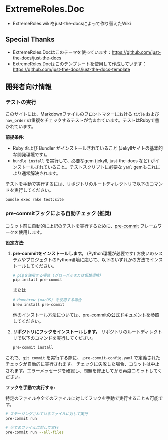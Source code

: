 # ExtremeRoles.Doc
- ExtremeRoles.wikiをjust-the-docsによって作り替えたWiki

## Special Thanks
- ExtremeRoles.Docはこのテーマを使っています：https://github.com/just-the-docs/just-the-docs
- ExtremeRoles.Docはこのテンプレートを使用して作成しています：https://github.com/just-the-docs/just-the-docs-template

## 開発者向け情報

### テストの実行

このサイトには、Markdownファイルのフロントマターにおける `title` および `nav_order` の重複をチェックするテストが含まれています。テストはRubyで書かれています。

**前提条件:**

*   Ruby および Bundler がインストールされていること (Jekyllサイトの基本的な開発環境です)。
*   `bundle install` を実行して、必要なgem (jekyll, just-the-docs など) がインストールされていること。テストスクリプトに必要な `yaml` gemもこれにより通常解決されます。

テストを手動で実行するには、リポジトリのルートディレクトリで以下のコマンドを実行してください。

```bash
bundle exec rake test:site
```

### pre-commitフックによる自動チェック (推奨)

コミット前に自動的に上記のテストを実行するために、[pre-commit](https://pre-commit.com/) フレームワークを使用します。

**設定方法:**

1.  **pre-commitをインストールします。** (Python環境が必要です)
    お使いのシステムやプロジェクトのPython環境に応じて、以下のいずれかの方法でインストールしてください。

    ```bash
    # pipを使用する場合 (グローバルまたは仮想環境)
    pip install pre-commit
    ```
    または
    ```bash
    # Homebrew (macOS) を使用する場合
    brew install pre-commit
    ```
    他のインストール方法については、[pre-commitの公式ドキュメント](https://pre-commit.com/#install)を参照してください。

2.  **リポジトリにフックをインストールします。**
    リポジトリのルートディレクトリで以下のコマンドを実行してください。

    ```bash
    pre-commit install
    ```

これで、`git commit` を実行する際に、`.pre-commit-config.yaml` で定義されたチェックが自動的に実行されます。
チェックに失敗した場合、コミットは中止されます。エラーメッセージを確認し、問題を修正してから再度コミットしてください。

**フックを手動で実行する:**

特定のファイルや全てのファイルに対してフックを手動で実行することも可能です。

```bash
# ステージングされているファイルに対して実行
pre-commit run

# 全てのファイルに対して実行
pre-commit run --all-files
```